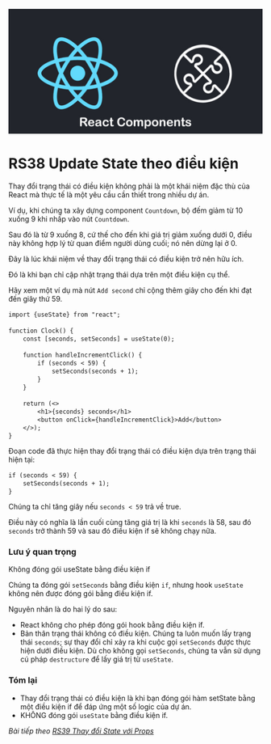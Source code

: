 
![Create-HTML-1](images/components.jpg) 

# RS38 Update State theo điều kiện

Thay đổi trạng thái có điều kiện không phải là một khái niệm đặc thù của React mà thực tế là một yêu cầu cần thiết trong nhiều dự án.

Ví dụ, khi chúng ta xây dựng component `Countdown`, bộ đếm giảm từ 10 xuống 9 khi nhấp vào nút `Countdown`.

Sau đó là từ 9 xuống 8, cứ thế cho đến khi giá trị giảm xuống dưới 0, điều này không hợp lý từ quan điểm người dùng cuối; nó nên dừng lại ở 0.

Đây là lúc khái niệm về thay đổi trạng thái có điều kiện trở nên hữu ích.

Đó là khi bạn chỉ cập nhật trạng thái dựa trên một điều kiện cụ thể.

Hãy xem một ví dụ mà nút `Add second` chỉ cộng thêm giây cho đến khi đạt đến giây thứ 59.

```
import {useState} from "react";

function Clock() {
    const [seconds, setSeconds] = useState(0);

    function handleIncrementClick() {
        if (seconds < 59) {
            setSeconds(seconds + 1);
        }
    }

    return (<>
        <h1>{seconds} seconds</h1>
        <button onClick={handleIncrementClick}>Add</button>
    </>);
}
```

Đoạn code đã thực hiện thay đổi trạng thái có điều kiện dựa trên trạng thái hiện tại:

```
if (seconds < 59) {
    setSeconds(seconds + 1);
}
```

Chúng ta chỉ tăng giây nếu `seconds < 59` trả về true.

Điều này có nghĩa là lần cuối cùng tăng giá trị là khi `seconds` là 58, sau đó `seconds` trở thành 59 và sau đó điều kiện if sẽ không chạy nữa.

### Lưu ý quan trọng

Không đóng gói useState bằng điều kiện if

Chúng ta đóng gói `setSeconds` bằng điều kiện `if`, nhưng hook `useState` không nên được đóng gói bằng điều kiện if.

Nguyên nhân là do hai lý do sau:

- React không cho phép đóng gói hook bằng điều kiện if.
- Bản thân trạng thái không có điều kiện. Chúng ta luôn muốn lấy trạng thái `seconds`; sự thay đổi chỉ xảy ra khi cuộc gọi `setSeconds` được thực hiện dưới điều kiện. Dù cho không gọi `setSeconds`, chúng ta vẫn sử dụng cú pháp `destructure` để lấy giá trị từ `useState`.


### Tóm lại

- Thay đổi trạng thái có điều kiện là khi bạn đóng gói hàm setState bằng một điều kiện if để đáp ứng một số logic của dự án.
- KHÔNG đóng gói `useState` bằng điều kiện if.

*Bài tiếp theo [RS39 Thay đổi State với Props](/lesson/session/session_039_state_props.md)*